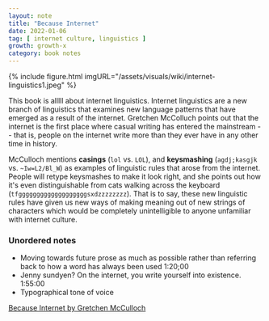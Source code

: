 ```yaml
---
layout: note
title: "Because Internet"
date: 2022-01-06
tag: [ internet culture, linguistics ]
growth: growth-x
category: book notes
---
```


{% include figure.html imgURL="/assets/visuals/wiki/internet-linguistics1.jpeg" %}

This book is alllll about internet linguistics. Internet linguistics are a new branch of linguistics that examines new language patterns that have emerged as a result of the internet. Gretchen McColluch points out that the internet is the first place where casual writing has entered the mainstream -- that is, people on the internet write more than they ever have in any other time in history.

McCulloch mentions **casings** (`lol` vs. `LOL`), and **keysmashing** (`agdj;kasgjk` vs. `~Iw=L2/Bl_W`) as examples of linguistic rules that arose from the internet. People will retype keysmashes to make it look right, and she points out how it's even distinguishable from cats walking across the keyboard (`tfgggggggggggggggggggsxdzzzzzzzz`). That is to say, these new linguistic rules have given us new ways of making meaning out of new strings of characters which would be completely unintelligible to anyone unfamiliar with internet culture.

### Unordered notes

- Moving towards future prose as much as possible rather than referring back to how a word has always been used 1:20;00
- Jenny sundyen? On the internet, you write yourself into existence. 1:55:00
- Typographical tone of voice

[Because Internet by Gretchen McCulloch](https://gretchenmcculloch.com/book/)

